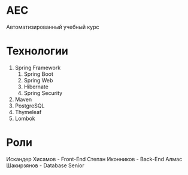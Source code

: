 # AEC
Автоматизированный учебный курс
# Технологии
1. Spring Framework
   1. Spring Boot
   2. Spring Web
   3. Hibernate
   4. Spring Security
2. Maven
3. PostgreSQL
4. Thymeleaf
5. Lombok
# Роли
Искандер Хисамов - Front-End
Степан Иконников - Back-End
Алмас Шакирзянов - Database Senior
